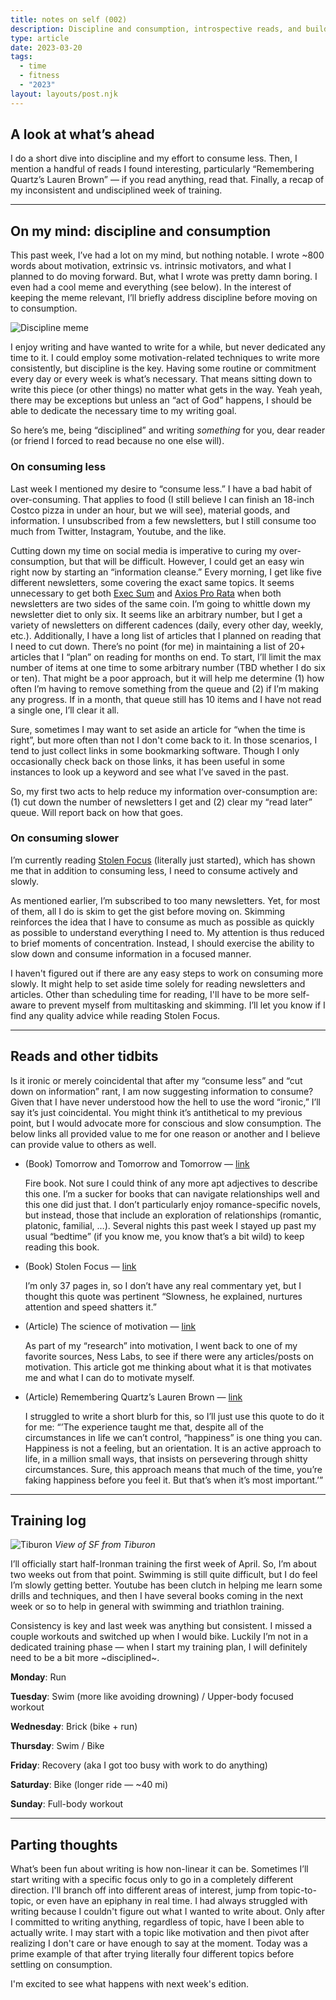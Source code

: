 ```yaml
---
title: notes on self (002)
description: Discipline and consumption, introspective reads, and building up to the start of 70.3 training.
type: article
date: 2023-03-20
tags:
  - time
  - fitness
  - "2023"
layout: layouts/post.njk
---
```


## A look at what’s ahead

I do a short dive into discipline and my effort to consume less. Then, I mention a handful of reads I found interesting, particularly “Remembering Quartz’s Lauren Brown” — if you read anything, read that. Finally, a recap of my inconsistent and undisciplined week of training.

<hr />

## On my mind: discipline and consumption

This past week, I’ve had a lot on my mind, but nothing notable. I wrote ~800 words about motivation, extrinsic vs. intrinsic motivators, and what I planned to do moving forward. But, what I wrote was pretty damn boring. I even had a cool meme and everything (see below). In the interest of keeping the meme relevant, I’ll briefly address discipline before moving on to consumption.

![Discipline meme](/img/discipline.avif)

I enjoy writing and have wanted to write for a while, but never dedicated any time to it. I could employ some motivation-related techniques to write more consistently, but discipline is the key. Having some routine or commitment every day or every week is what’s necessary. That means sitting down to write this piece (or other things) no matter what gets in the way. Yeah yeah, there may be exceptions but unless an “act of God” happens, I should be able to dedicate the necessary time to my writing goal.

So here’s me, being “disciplined” and writing *something* for you, dear reader (or friend I forced to read because no one else will).

### On consuming less

Last week I mentioned my desire to “consume less.” I have a bad habit of over-consuming. That applies to food (I still believe I can finish an 18-inch Costco pizza in under an hour, but we will see), material goods, and information. I unsubscribed from a few newsletters, but I still consume too much from Twitter, Instagram, Youtube, and the like.

Cutting down my time on social media is imperative to curing my over-consumption, but that will be difficult. However, I could get an easy win right now by starting an “information cleanse.” Every morning, I get like five different newsletters, some covering the exact same topics. It seems unnecessary to get both [Exec Sum](https://www.execsum.co/) and [Axios Pro Rata](https://www.axios.com/signup/pro-rata) when both newsletters are two sides of the same coin. I’m going to whittle down my newsletter diet to only six. It seems like an arbitrary number, but I get a variety of newsletters on different cadences (daily, every other day, weekly, etc.). Additionally, I have a long list of articles that I planned on reading that I need to cut down. There’s no point (for me) in maintaining a list of 20+ articles that I “plan” on reading for months on end. To start, I’ll limit the max number of items at one time to some arbitrary number (TBD whether I do six or ten). That might be a poor approach, but it will help me determine (1) how often I’m having to remove something from the queue and (2) if I’m making any progress. If in a month, that queue still has 10 items and I have not read a single one, I’ll clear it all.

Sure, sometimes I may want to set aside an article for “when the time is right”, but more often than not I don't come back to it. In those scenarios, I tend to just collect links in some bookmarking software. Though I only occasionally check back on those links, it has been useful in some instances to look up a keyword and see what I’ve saved in the past.

So, my first two acts to help reduce my information over-consumption are: (1) cut down the number of newsletters I get and (2) clear my “read later” queue. Will report back on how that goes.

### On consuming slower

I’m currently reading [Stolen Focus](https://www.goodreads.com/book/show/57933306-stolen-focus?ac=1&from_search=true&qid=CkWOVPE9eY&rank=3) (literally just started), which has shown me that in addition to consuming less, I need to consume actively and slowly.

As mentioned earlier, I’m subscribed to too many newsletters. Yet, for most of them, all I do is skim to get the gist before moving on. Skimming reinforces the idea that I have to consume as much as possible as quickly as possible to understand everything I need to. My attention is thus reduced to brief moments of concentration. Instead, I should exercise the ability to slow down and consume information in a focused manner.

I haven't figured out if there are any easy steps to work on consuming more slowly. It might help to set aside time solely for reading newsletters and articles. Other than scheduling time for reading, I'll have to be more self-aware to prevent myself from multitasking and skimming. I’ll let you know if I find any quality advice while reading Stolen Focus.

<hr />

## Reads and other tidbits

Is it ironic or merely coincidental that after my “consume less” and “cut down on information” rant, I am now suggesting information to consume? Given that I have never understood how the hell to use the word “ironic,” I’ll say it’s just coincidental. You might think it’s antithetical to my previous point, but I would advocate more for conscious and slow consumption. The below links all provided value to me for one reason or another and I believe can provide value to others as well.

- (Book) Tomorrow and Tomorrow and Tomorrow — [link](https://www.goodreads.com/book/show/58784475-tomorrow-and-tomorrow-and-tomorrow?ref=nav_sb_ss_1_9)

  Fire book. Not sure I could think of any more apt adjectives to describe this one. I’m a sucker for books that can navigate relationships well and this one did just that. I don’t particularly enjoy romance-specific novels, but instead, those that include an exploration of relationships (romantic, platonic, familial, …). Several nights this past week I stayed up past my usual “bedtime” (if you know me, you know that’s a bit wild) to keep reading this book.

- (Book) Stolen Focus — [link](https://www.goodreads.com/book/show/57933306-stolen-focus?ac=1&from_search=true&qid=CkWOVPE9eY&rank=3)

  I’m only 37 pages in, so I don’t have any real commentary yet, but I thought this quote was pertinent “Slowness, he explained, nurtures attention and speed shatters it.”

- (Article) The science of motivation — [link](https://nesslabs.com/science-of-motivation)

  As part of my “research” into motivation, I went back to one of my favorite sources, Ness Labs, to see if there were any articles/posts on motivation. This article got me thinking about what it is that motivates me and what I can do to motivate myself.

- (Article) Remembering Quartz’s Lauren Brown — [link](https://qz.com/1738515/remembering-quartzs-lauren-brown-our-colleague-mentor-and-friend)

  I struggled to write a short blurb for this, so I’ll just use this quote to do it for me: “’The experience taught me that, despite all of the circumstances in life we can’t control, “happiness” is one thing you can. Happiness is not a feeling, but an orientation. It is an active approach to life, in a million small ways, that insists on persevering through shitty circumstances. Sure, this approach means that much of the time, you’re faking happiness before you feel it. But that’s when it’s most important.’”

<hr />

## Training log

![Tiburon](/img/tiburon.avif)
*View of SF from Tiburon*


I’ll officially start half-Ironman training the first week of April. So, I’m about two weeks out from that point. Swimming is still quite difficult, but I do feel I’m slowly getting better. Youtube has been clutch in helping me learn some drills and techniques, and then I have several books coming in the next week or so to help in general with swimming and triathlon training.

Consistency is key and last week was anything but consistent. I missed a couple workouts and switched up when I would bike. Luckily I’m not in a dedicated training phase — when I start my training plan, I will definitely need to be a bit more ~disciplined~.

**Monday**: Run

**Tuesday**: Swim (more like avoiding drowning) / Upper-body focused workout

**Wednesday**: Brick (bike + run)

**Thursday**: Swim / Bike

**Friday**: Recovery (aka I got too busy with work to do anything)

**Saturday**: Bike (longer ride — ~40 mi)

**Sunday**: Full-body workout


<hr />

## Parting thoughts

What’s been fun about writing is how non-linear it can be. Sometimes I’ll start writing with a specific focus only to go in a completely different direction. I'll branch off into different areas of interest, jump from topic-to-topic, or even have an epiphany in real time. I had always struggled with writing because I couldn't figure out what I wanted to write about. Only after I committed to writing anything, regardless of topic, have I been able to actually write. I may start with a topic like motivation and then pivot after realizing I don't care or have enough to say at the moment. Today was a prime example of that after trying literally four different topics before settling on consumption.

I'm excited to see what happens with next week's edition.
